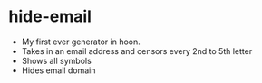 # hide-email

- My first ever generator in hoon.
- Takes in an email address and censors every 2nd to 5th letter
- Shows all symbols
- Hides email domain
